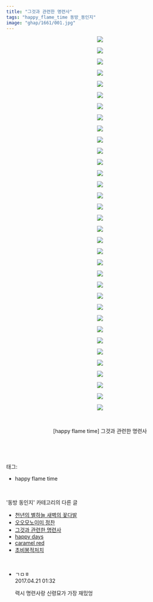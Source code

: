 ```yaml
---
title: "그것과 관련한 명련사"
tags: "happy_flame_time 동방_동인지"
image: "ghap/1661/001.jpg"
---
```

<div class="article">
<p style="text-align: center; clear: none; float: none;"><img src="{{ site.nasurl }}/ghap/1661/001.jpg"/></p>
<p style="text-align: center; clear: none; float: none;"><img src="{{ site.nasurl }}/ghap/1661/002.jpg"/></p>
<p style="text-align: center; clear: none; float: none;"><img src="{{ site.nasurl }}/ghap/1661/003.jpg"/></p>
<p style="text-align: center; clear: none; float: none;"><img src="{{ site.nasurl }}/ghap/1661/004.jpg"/></p>
<p style="text-align: center; clear: none; float: none;"><img src="{{ site.nasurl }}/ghap/1661/005.jpg"/></p>
<p style="text-align: center; clear: none; float: none;"><img src="{{ site.nasurl }}/ghap/1661/006.jpg"/></p>
<p style="text-align: center; clear: none; float: none;"><img src="{{ site.nasurl }}/ghap/1661/007.jpg"/></p>
<p style="text-align: center; clear: none; float: none;"><img src="{{ site.nasurl }}/ghap/1661/008.jpg"/></p>
<p style="text-align: center; clear: none; float: none;"><img src="{{ site.nasurl }}/ghap/1661/009.jpg"/></p>
<p style="text-align: center; clear: none; float: none;"><img src="{{ site.nasurl }}/ghap/1661/010.jpg"/></p>
<p style="text-align: center; clear: none; float: none;"><img src="{{ site.nasurl }}/ghap/1661/011.jpg"/></p>
<p style="text-align: center; clear: none; float: none;"><img src="{{ site.nasurl }}/ghap/1661/012.jpg"/></p>
<p style="text-align: center; clear: none; float: none;"><img src="{{ site.nasurl }}/ghap/1661/013.jpg"/></p>
<p style="text-align: center; clear: none; float: none;"><img src="{{ site.nasurl }}/ghap/1661/014.jpg"/></p>
<p style="text-align: center; clear: none; float: none;"><img src="{{ site.nasurl }}/ghap/1661/015.jpg"/></p>
<p style="text-align: center; clear: none; float: none;"><img src="{{ site.nasurl }}/ghap/1661/016.jpg"/></p>
<p style="text-align: center; clear: none; float: none;"><img src="{{ site.nasurl }}/ghap/1661/017.jpg"/></p>
<p style="text-align: center; clear: none; float: none;"><img src="{{ site.nasurl }}/ghap/1661/018.jpg"/></p>
<p style="text-align: center; clear: none; float: none;"><img src="{{ site.nasurl }}/ghap/1661/019.jpg"/></p>
<p style="text-align: center; clear: none; float: none;"><img src="{{ site.nasurl }}/ghap/1661/020.jpg"/></p>
<p style="text-align: center; clear: none; float: none;"><img src="{{ site.nasurl }}/ghap/1661/021.jpg"/></p>
<p style="text-align: center; clear: none; float: none;"><img src="{{ site.nasurl }}/ghap/1661/022.jpg"/></p>
<p style="text-align: center; clear: none; float: none;"><img src="{{ site.nasurl }}/ghap/1661/023.jpg"/></p>
<p style="text-align: center; clear: none; float: none;"><img src="{{ site.nasurl }}/ghap/1661/024.jpg"/></p>
<p style="text-align: center; clear: none; float: none;"><img src="{{ site.nasurl }}/ghap/1661/025.jpg"/></p>
<p style="text-align: center; clear: none; float: none;"><img src="{{ site.nasurl }}/ghap/1661/026.jpg"/></p>
<p style="text-align: center; clear: none; float: none;"><img src="{{ site.nasurl }}/ghap/1661/027.jpg"/></p>
<p style="text-align: center; clear: none; float: none;"><img src="{{ site.nasurl }}/ghap/1661/028.jpg"/></p>
<p style="text-align: center; clear: none; float: none;"><img src="{{ site.nasurl }}/ghap/1661/029.jpg"/></p>
<p style="text-align: center; clear: none; float: none;"><img src="{{ site.nasurl }}/ghap/1661/030.jpg"/></p>
<p style="text-align: center; clear: none; float: none;"><img src="{{ site.nasurl }}/ghap/1661/031.jpg"/></p>
<p style="text-align: center; clear: none; float: none;"><img src="{{ site.nasurl }}/ghap/1661/032.jpg"/></p>
<p style="text-align: center; clear: none; float: none;"><img src="{{ site.nasurl }}/ghap/1661/033.jpg"/></p>
<p style="text-align: center; clear: none; float: none;"><img src="{{ site.nasurl }}/ghap/1661/034.jpg"/></p>
<p style="text-align: center; clear: none; float: none;"><br/></p>
<p style="text-align: center; clear: none; float: none;">[happy flame time] 그것과 관련한 명련사</p>
<p><br/></p>
</div><br/>
<div class="tagTrail">
<p>태그: </p>
<ul>
<li>happy flame time</li>
</ul>
</div><br/>
<div class="another">
<p>'동방 동인지' 카테고리의 다른 글</p>
<ul>
<li><a href="/2016-08-18-ghap_1663">천년의 별하늘 새벽의 꽃다발</a></li>
<li><a href="/2016-08-18-ghap_1662">오오모노이미 정찬</a></li>
<li><a href="/2016-08-17-ghap_1661">그것과 관련한 명련사</a></li>
<li><a href="/2016-08-17-ghap_1660">happy days</a></li>
<li><a href="/2016-08-17-ghap_1659">caramel red</a></li>
<li><a href="/2016-08-17-ghap_1658">초비봉적처치</a></li>
</ul>
</div><br/>
<div class="cb_module cb_fluid">
<div class="cb_wrt cb_profile">
<div class="comment">
<ul>
<li class="cb_thumb_off" id="comment14970713">
<div class="cb_comment_area">
<div class="cb_info_area">
<div class="cb_section">
<span class="cb_nick_name">ㄱㅁㅎ</span>
</div>
<div class="cb_section">
<span class="cb_date">2017.04.21 01:32 </span>
</div>
</div>
<div class="cb_dsc_comment">
<p class="cb_dsc">
											력시 명련사랑 신령묘가 가장 재밌엉
										</p>
</div>
</div></li>
</ul>
</div>
</div><!-- commentList close -->
</div><br/>
